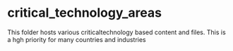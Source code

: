 # critical_technology_areas
This folder hosts various criticaltechnology based content and files. This is a hgh priority for many countries and industries
